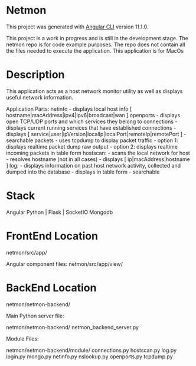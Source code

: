 # Netmon

This project was generated with [Angular CLI](https://github.com/angular/angular-cli) version 11.1.0.

This project is a work in progress and is still in the development stage.
The netmon repo is for code example purposes.
The repo does not contain all the files needed to execute the application.
This application is for MacOs

# Description

This application acts as a host network monitor utility as well as displays useful network information.

Application Parts:
  netinfo
    - displays local host info [ hostname|macAddress|ipv4|ipv6|broadcast|wan ]
  openports
    - displays open TCP/UDP ports and which services they belong to
  connections
    - displays current running services that have established connections
    - displays [ service|user|ipVersion|localIp|localPort|remoteIp|remotePort ]
    - searchable
  packets
    - uses tcpdump to display packet traffic
    - option 1: displays realtime packet dump raw output
    - option 2: displays realtime incoming packets in table form
  hostscan:
    - scans the local network for host
    - resolves hostname (not in all cases)
    - displays [ ip|macAddress|hostname ]
  log:
    - displays information on past host network activity, collected and dumped into the database
    - displays in table form
    - searchable

# Stack

Angular
Python | Flask | SocketIO
Mongodb

# FrontEnd Location

netmon/src/app/

Angular component files:
netmon/src/app/view/

# BackEnd Location

netmon/netmon-backend/

Main Python server file:

netmon/netmon-backend/
  netmon_backend_server.py

Module Files:

netmon/netmon-backend/module/
  connections.py
  hostscan.py
  log.py
  login.py
  mongo.py
  netinfo.py
  nslookup.py
  openports.py
  tcpdump.py






